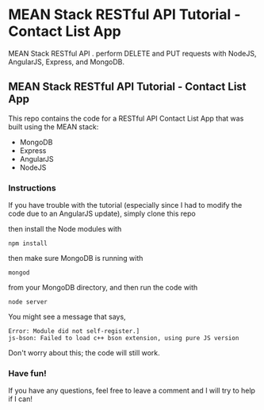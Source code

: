 # MEAN Stack RESTful API Tutorial - Contact List App

MEAN Stack RESTful API . perform DELETE and PUT requests with NodeJS, AngularJS, Express, and MongoDB.

<h2>MEAN Stack RESTful API Tutorial - Contact List App</h2>


This repo contains the code for a RESTful API Contact List App that was built using the MEAN stack:

<ul>
<li>MongoDB</li>
<li>Express</li>
<li>AngularJS</li>
<li>NodeJS</li>
</ul>



<h3>Instructions</h3>

If you have trouble with the tutorial (especially since I had to modify the code due to an AngularJS update), simply clone this repo 


then install the Node modules with

    npm install

then make sure MongoDB is running with

    mongod

from your MongoDB directory, and then run the code with 

    node server

You might see a message that says, 

    Error: Module did not self-register.]
    js-bson: Failed to load c++ bson extension, using pure JS version
    
Don't worry about this; the code will still work.

<h3>Have fun!</h3>

If you have any questions, feel free to leave a comment and I will try to help if I can!
